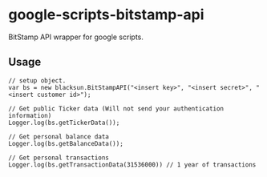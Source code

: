 # google-scripts-bitstamp-api

BitStamp API wrapper for google scripts.

## Usage

    // setup object.
    var bs = new blacksun.BitStampAPI("<insert key>", "<insert secret>", "<insert customer id>");

    // Get public Ticker data (Will not send your authentication information)
    Logger.log(bs.getTickerData());

    // Get personal balance data
    Logger.log(bs.getBalanceData());

    // Get personal transactions
    Logger.log(bs.getTransactionData(31536000)) // 1 year of transactions

